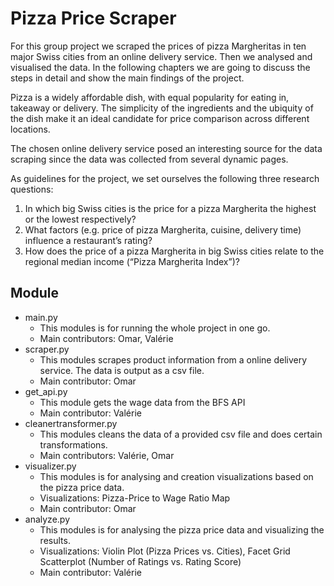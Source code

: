 # Pizza Price Scraper 
For this group project we scraped the prices of pizza Margheritas in ten major Swiss cities from an online delivery service. Then we analysed and visualised the data. In the following chapters we are going to discuss the steps in detail and show the main findings of the project.

Pizza is a widely affordable dish, with equal popularity for eating in, takeaway or delivery. The simplicity of the ingredients and the ubiquity of the dish make it an ideal candidate for price comparison across different locations.

The chosen online delivery service posed an interesting source for the data scraping since the data was collected from several dynamic pages. 

As guidelines for the project, we set ourselves the following three research questions:
1.	In which big Swiss cities is the price for a pizza Margherita the highest or the lowest respectively?
2.	What factors (e.g. price of pizza Margherita, cuisine, delivery time) influence a restaurant’s rating?
3.	How does the price of a pizza Margherita in big Swiss cities relate to the regional median income (“Pizza Margherita Index”)?

## Module
- main.py
  - This modules is for running the whole project in one go.
  - Main contributors: Omar, Valérie
- scraper.py
  - This modules scrapes product information from a online delivery service. The data is output as a csv file.
  - Main contributor: Omar
- get_api.py
  - This module gets the wage data from the BFS API
  - Main contributor: Valérie
- cleanertransformer.py
  - This modules cleans the data of a provided csv file and does certain transformations.
  - Main contributors: Valérie, Omar
- visualizer.py
  - This modules is for analysing and creation visualizations based on the pizza price data.
  - Visualizations: Pizza-Price to Wage Ratio Map
  - Main contributor: Omar
- analyze.py
  - This modules is for analysing the pizza price data and visualizing the results.
  - Visualizations: Violin Plot (Pizza Prices vs. Cities), Facet Grid Scatterplot (Number of Ratings vs. Rating Score)
  - Main contributor: Valérie
 
